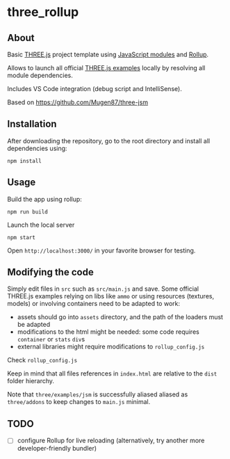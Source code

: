 # three_rollup

## About

Basic [THREE.js](https://threejs.org/) project template using [JavaScript modules](https://developer.mozilla.org/en-US/docs/Web/JavaScript/Guide/Modules) and [Rollup](https://rollupjs.org).

Allows to launch all official [THREE.js examples](https://threejs.org/examples) locally by resolving all module dependencies.

Includes VS Code integration (debug script and IntelliSense).

Based on https://github.com/Mugen87/three-jsm

## Installation

After downloading the repository, go to the root directory and install all dependencies using:


`npm install`



## Usage

Build the app using rollup:

`npm run build`


Launch the local server


`npm start`


Open `http://localhost:3000/` in your favorite browser for testing.


## Modifying the code

Simply edit files in `src` such as `src/main.js` and save.
Some official THREE.js examples relying on libs like `ammo` or using resources (textures, models) or involving containers need to be adapted to work:
- assets should go into `assets` directory, and the path of the loaders must be adapted
- modifications to the html might be needed: some code requires `container` or `stats` `div`s
- external libraries might require modifications to `rollup_config.js`


Check `rollup_config.js`

Keep in mind that all files references in `index.html` are relative to the `dist` folder hierarchy.

Note that `three/examples/jsm` is successfully aliased aliased as `three/addons` to keep changes to `main.js` minimal.

## TODO

- [ ] configure Rollup for live reloading (alternatively, try another more developer-friendly bundler)